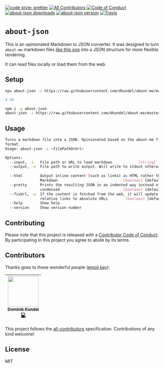 [![code style: prettier](https://img.shields.io/badge/code_style-prettier-ff69b4.svg?style=flat-square)](https://github.com/prettier/prettier)
[![All Contributors](https://img.shields.io/badge/all_contributors-1-orange.svg?style=flat-square)](#contributors)
[![Code of Conduct](https://img.shields.io/badge/%F0%9F%92%96-Code%20of%20Conduct-ff69b4.svg?style=flat-square)](code-of-conduct.md)
[![about-json downloads](https://img.shields.io/npm/dt/about-json.svg?style=flat-square)](https://npm.im/about-json)
[![about-json version](https://img.shields.io/npm/v/about-json.svg?style=flat-square)](https://npm.im/about-json)
[![Travis](https://img.shields.io/travis/dkundel/about-json.svg?style=flat-square)](https://travis-ci.org/dkundel/about-json)

# `about-json`

This is an opinionated Markdown to JSON converter. It was designed to turn `about-me` markdown files [like this one](https://github.com/dkundel/about-me) into a JSON structure for more flexible rendering.

It can read files locally or load them from the web.

## Setup

```bash
npx about-json -i https://raw.githubusercontent.com/dkundel/about-me/master/README.md --pretty

# OR

npm i -g about-json
about-json -i https://raw.githubusercontent.com/dkundel/about-me/master/README.md --pretty
```

## Usage

```bash
Turns a markdown file into a JSON. Opinionated based on the about-me file
format.
Usage: about-json -i <filePathOrUrl>

Options:
  --input, -i   File path or URL to load markdown            [string] [required]
  --output, -o  File path to write output. Will write to stdout otherwise.
                                                                        [string]
  --html        Output inline content (such as links) as HTML rather than
                Markdown                              [boolean] [default: false]
  --pretty      Prints the resulting JSON in an indented way instead of
                condensed                             [boolean] [default: false]
  --fixUrl, -u  If the content is fetched from the web, it will update the
                relative links to absolute URLs        [boolean] [default: true]
  --help        Show help                                              [boolean]
  --version     Show version number                                    [boolean]
```

## Contributing

Please note that this project is released with a [Contributor Code of Conduct](code-of-conduct.md). By participating in this project you agree to abide by its terms.

## Contributors

Thanks goes to these wonderful people ([emoji key](https://github.com/kentcdodds/all-contributors#emoji-key)):

<!-- ALL-CONTRIBUTORS-LIST:START - Do not remove or modify this section -->

<!-- prettier-ignore -->
| [<img src="https://avatars3.githubusercontent.com/u/1505101?v=4" width="100px;"/><br /><sub><b>Dominik Kundel</b></sub>](https://moin.world)<br />[💻](https://github.com/dkundel/about-json/commits?author=dkundel "Code") |
| :---: |

<!-- ALL-CONTRIBUTORS-LIST:END -->

This project follows the [all-contributors](https://github.com/kentcdodds/all-contributors) specification. Contributions of any kind welcome!

## License

MIT
